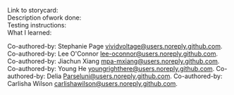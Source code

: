 Link to storycard:   
Description ofwork done:  
Testing instructions:  
What I learned:  



Co-authored-by: Stephanie Page <vividvoltage@users.noreply.github.com>. 
Co-authored-by: Lee O'Connor <lee-oconnor@users.noreply.github.com>. 
Co-authored-by: Jiachun Xiang <mpa-mxiang@users.noreply.github.com>. 
Co-authored-by: Young He <youngrighthere@users.noreply.github.com>. 
Co-authored-by: Delia <Parseluni@users.noreply.github.com>. 
Co-authored-by: Carlisha Wilson <carlishawilson@users.noreply.github.com>. 
